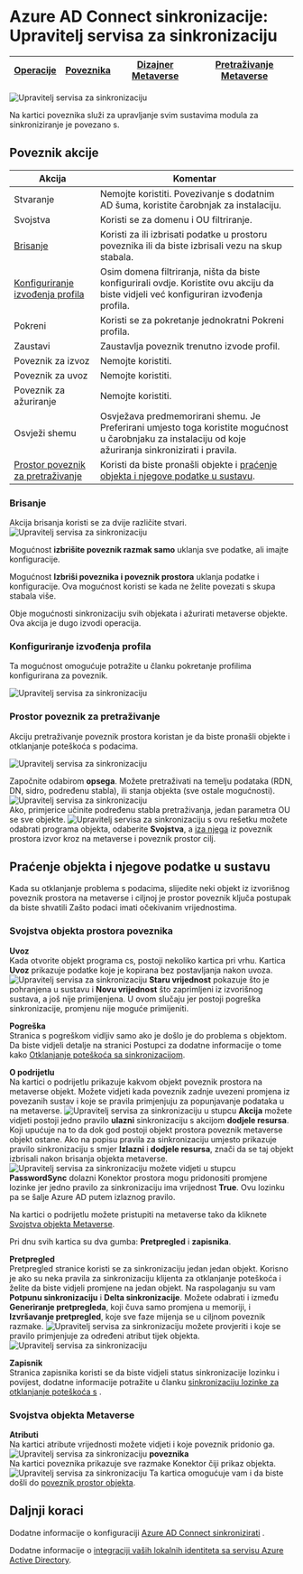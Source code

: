 <properties
    pageTitle="Azure AD Connect sinkronizacije: Upravitelj sinkronizacije servisa korisničkog Sučelja | Microsoft Azure"
    description="Objašnjenje kartici poveznika u Upravitelj servisa sinkronizacije za Azure AD Connect."
    services="active-directory"
    documentationCenter=""
    authors="andkjell"
    manager="femila"
    editor=""/>

<tags
    ms.service="active-directory"
    ms.workload="identity"
    ms.tgt_pltfrm="na"
    ms.devlang="na"
    ms.topic="article"
    ms.date="09/07/2016"
    ms.author="billmath"/>


# <a name="azure-ad-connect-sync-synchronization-service-manager"></a>Azure AD Connect sinkronizacije: Upravitelj servisa za sinkronizaciju

[Operacije](active-directory-aadconnectsync-service-manager-ui-operations.md) | [Poveznika](active-directory-aadconnectsync-service-manager-ui-connectors.md) | [Dizajner Metaverse](active-directory-aadconnectsync-service-manager-ui-mvdesigner.md) | [Pretraživanje Metaverse](active-directory-aadconnectsync-service-manager-ui-mvsearch.md)
--- | --- | --- | ---

![Upravitelj servisa za sinkronizaciju](./media/active-directory-aadconnectsync-service-manager-ui/connectors.png)

Na kartici poveznika služi za upravljanje svim sustavima modula za sinkroniziranje je povezano s.

## <a name="connector-actions"></a>Poveznik akcije

Akcija | Komentar
--- | ---
Stvaranje | Nemojte koristiti. Povezivanje s dodatnim AD šuma, koristite čarobnjak za instalaciju.
Svojstva | Koristi se za domenu i OU filtriranje.
[Brisanje](#delete) | Koristi za ili izbrisati podatke u prostoru poveznika ili da biste izbrisali vezu na skup stabala.
[Konfiguriranje izvođenja profila](#configure-run-profiles) | Osim domena filtriranja, ništa da biste konfigurirali ovdje. Koristite ovu akciju da biste vidjeli već konfiguriran izvođenja profila.
Pokreni | Koristi se za pokretanje jednokratni Pokreni profila.
Zaustavi | Zaustavlja poveznik trenutno izvode profil.
Poveznik za izvoz | Nemojte koristiti.
Poveznik za uvoz | Nemojte koristiti.
Poveznik za ažuriranje | Nemojte koristiti.
Osvježi shemu | Osvježava predmemorirani shemu. Je Preferirani umjesto toga koristite mogućnost u čarobnjaku za instalaciju od koje ažuriranja sinkronizirati i pravila.
[Prostor poveznik za pretraživanje](#search-connector-space) | Koristi da biste pronašli objekte i [praćenje objekta i njegove podatke u sustavu](#follow-an-object-and-its-data-through-the-system).

### <a name="delete"></a>Brisanje
Akcija brisanja koristi se za dvije različite stvari.
![Upravitelj servisa za sinkronizaciju](./media/active-directory-aadconnectsync-service-manager-ui/connectordelete.png)

Mogućnost **izbrišite poveznik razmak samo** uklanja sve podatke, ali imajte konfiguracije.

Mogućnost **Izbriši poveznika i poveznik prostora** uklanja podatke i konfiguracije. Ova mogućnost koristi se kada ne želite povezati s skupa stabala više.

Obje mogućnosti sinkronizaciju svih objekata i ažurirati metaverse objekte. Ova akcija je dugo izvodi operacija.

### <a name="configure-run-profiles"></a>Konfiguriranje izvođenja profila
Ta mogućnost omogućuje potražite u članku pokretanje profilima konfigurirana za poveznik.

![Upravitelj servisa za sinkronizaciju](./media/active-directory-aadconnectsync-service-manager-ui/configurerunprofiles.png)

### <a name="search-connector-space"></a>Prostor poveznik za pretraživanje
Akciju pretraživanje poveznik prostora koristan je da biste pronašli objekte i otklanjanje poteškoća s podacima.

![Upravitelj servisa za sinkronizaciju](./media/active-directory-aadconnectsync-service-manager-ui/cssearch.png)

Započnite odabirom **opsega**. Možete pretraživati na temelju podataka (RDN, DN, sidro, podređenu stabla), ili stanja objekta (sve ostale mogućnosti).  
![Upravitelj servisa za sinkronizaciju](./media/active-directory-aadconnectsync-service-manager-ui/cssearchscope.png)  
Ako, primjerice učinite podređenu stabla pretraživanja, jedan parametra OU se sve objekte.
![Upravitelj servisa za sinkronizaciju](./media/active-directory-aadconnectsync-service-manager-ui/cssearchsubtree.png) s ovu rešetku možete odabrati programa objekta, odaberite **Svojstva**, a [iza njega](#follow-an-object-and-its-data-through-the-system) iz poveznik prostora izvor kroz na metaverse i poveznik prostor cilj.

## <a name="follow-an-object-and-its-data-through-the-system"></a>Praćenje objekta i njegove podatke u sustavu
Kada su otklanjanje problema s podacima, slijedite neki objekt iz izvorišnog poveznik prostora na metaverse i ciljnoj je prostor poveznik ključa postupak da biste shvatili Zašto podaci imati očekivanim vrijednostima.

### <a name="connector-space-object-properties"></a>Svojstva objekta prostora poveznika
**Uvoz**  
Kada otvorite objekt programa cs, postoji nekoliko kartica pri vrhu. Kartica **Uvoz** prikazuje podatke koje je kopirana bez postavljanja nakon uvoza.
![Upravitelj servisa za sinkronizaciju](./media/active-directory-aadconnectsync-service-manager-ui/csimport.png) **Staru vrijednost** pokazuje što je pohranjena u sustavu i **Novu vrijednost** što zaprimljeni iz izvorišnog sustava, a još nije primijenjena. U ovom slučaju jer postoji pogreška sinkronizacije, promjenu nije moguće primijeniti.

**Pogreška**  
Stranica s pogreškom vidljiv samo ako je došlo je do problema s objektom. Da biste vidjeli detalje na stranici Postupci za dodatne informacije o tome kako [Otklanjanje poteškoća sa sinkronizacijom](active-directory-aadconnectsync-service-manager-ui-operations.md#troubleshoot-errors-in-operations-tab).

**O podrijetlu**  
Na kartici o podrijetlu prikazuje kakvom objekt poveznik prostora na metaverse objekt. Možete vidjeti kada poveznik zadnje uvezeni promjena iz povezanih sustav i koje se pravila primjenjuju za popunjavanje podataka u na metaverse.
![Upravitelj servisa za sinkronizaciju](./media/active-directory-aadconnectsync-service-manager-ui/cslineage.png) u stupcu **Akcija** možete vidjeti postoji jedno pravilo **ulazni** sinkronizaciju s akcijom **dodjele resursa**. Koji upućuje na to da dok god postoji objekt prostora poveznik metaverse objekt ostane. Ako na popisu pravila za sinkronizaciju umjesto prikazuje pravilo sinkronizaciju s smjer **Izlazni** i **dodjele resursa**, znači da se taj objekt izbrisali nakon brisanja objekta metaverse.
![Upravitelj servisa za sinkronizaciju](./media/active-directory-aadconnectsync-service-manager-ui/cslineageout.png) možete vidjeti u stupcu **PasswordSync** dolazni Konektor prostora mogu pridonositi promjene lozinke jer jedno pravilo za sinkronizaciju ima vrijednost **True**. Ovu lozinku pa se šalje Azure AD putem izlaznog pravilo.

Na kartici o podrijetlu možete pristupiti na metaverse tako da kliknete [Svojstva objekta Metaverse](#metaverse-object-properties).

Pri dnu svih kartica su dva gumba: **Pretpregled** i **zapisnika**.

**Pretpregled**  
Pretpregled stranice koristi se za sinkronizaciju jedan jedan objekt. Korisno je ako su neka pravila za sinkronizaciju klijenta za otklanjanje poteškoća i želite da biste vidjeli promjene na jedan objekt. Na raspolaganju su vam **Potpunu sinkronizaciju** i **Delta sinkronizacije**. Možete odabrati i između **Generiranje pretpregleda**, koji čuva samo promjena u memoriji, i **Izvršavanje pretpregled**, koje sve faze mijenja se u ciljnom poveznik razmake.
![Upravitelj servisa za sinkronizaciju](./media/active-directory-aadconnectsync-service-manager-ui/preview1.png) možete provjeriti i koje se pravilo primjenjuje za određeni atribut tijek objekta.
![Upravitelj servisa za sinkronizaciju](./media/active-directory-aadconnectsync-service-manager-ui/preview2.png)

**Zapisnik**  
Stranica zapisnika koristi se da biste vidjeli status sinkronizacije lozinku i povijest, dodatne informacije potražite u članku [sinkronizaciju lozinke za otklanjanje poteškoća s](active-directory-aadconnectsync-implement-password-synchronization.md#troubleshoot-password-synchronization) .

### <a name="metaverse-object-properties"></a>Svojstva objekta Metaverse
**Atributi**  
Na kartici atribute vrijednosti možete vidjeti i koje poveznik pridonio ga.
![Upravitelj servisa za sinkronizaciju](./media/active-directory-aadconnectsync-service-manager-ui/mvattributes.png)
**poveznika**  
Na kartici poveznika prikazuje sve razmake Konektor čiji prikaz objekta.
![Upravitelj servisa za sinkronizaciju](./media/active-directory-aadconnectsync-service-manager-ui/mvconnectors.png) Ta kartica omogućuje vam i da biste došli do [poveznik prostor objekta](#connector-space-object-properties).

## <a name="next-steps"></a>Daljnji koraci
Dodatne informacije o konfiguraciji [Azure AD Connect sinkronizirati](active-directory-aadconnectsync-whatis.md) .

Dodatne informacije o [integraciji vaših lokalnih identiteta sa servisu Azure Active Directory](active-directory-aadconnect.md).
